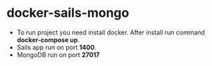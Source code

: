 # docker-sails-mongo
- To run project you need install docker. After install run command **docker-compose up**. 
- Sails app run on port **1400**. 
- MongoDB run on port **27017**
